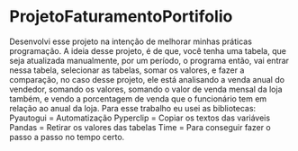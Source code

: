 # ProjetoFaturamentoPortifolio
Desenvolvi esse projeto na intenção de melhorar minhas práticas programação.
A ideia desse projeto, é de que, você tenha uma tabela, que seja atualizada manualmente, por um período, o programa então, vai entrar nessa tabela, selecionar as tabelas, somar os valores, e fazer a comparação, no caso desse projeto, ele está analisando a venda anual do vendedor, somando os valores, somando o valor de venda mensal da loja também, e vendo a porcentagem de venda que o funcionário tem em relação ao anual da loja.
Para esse trabalho eu usei as bibliotecas:
Pyautogui = Automatização
Pyperclip = Copiar os textos das variáveis
Pandas = Retirar os valores das tabelas
Time = Para conseguir fazer o passo a passo no tempo certo.
